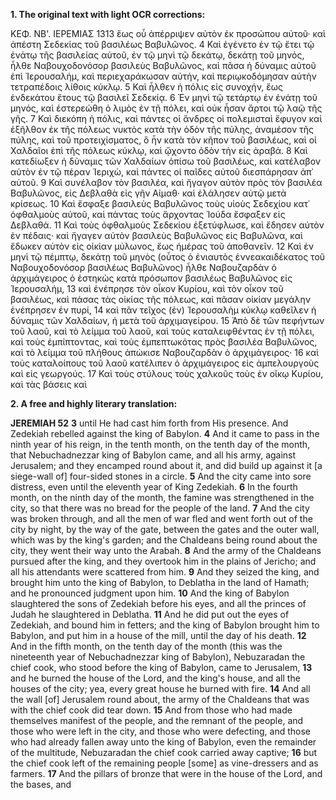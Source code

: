 **1. The original text with light OCR corrections:**

ΚΕΦ. ΝΒ'. ΙΕΡΕΜΙΑΣ 1313
ἕως οὗ ἀπέρριψεν αὐτὸν ἐκ προσώπου αὐτοῦ· καὶ ἀπέστη Σεδεκίας τοῦ βασιλέως Βαβυλῶνος.
4 Καὶ ἐγένετο ἐν τῷ ἔτει τῷ ἐνάτῳ τῆς βασιλείας αὐτοῦ, ἐν τῷ μηνὶ τῷ δεκάτῳ, δεκάτῃ τοῦ μηνός, ἦλθε Ναβουχοδονόσορ βασιλεὺς Βαβυλῶνος, καὶ πᾶσα ἡ δύναμις αὐτοῦ ἐπὶ Ἱερουσαλήμ, καὶ περιεχαράκωσαν αὐτήν, καὶ περιῳκοδόμησαν αὐτὴν τετραπέδοις λίθοις κύκλῳ.
5 Καὶ ἦλθεν ἡ πόλις εἰς συνοχήν, ἕως ἑνδεκάτου ἔτους τῷ βασιλεῖ Σεδεκίᾳ.
6 Ἐν μηνὶ τῷ τετάρτῳ ἐν ἐνάτῃ τοῦ μηνός, καὶ ἐστερεώθη ὁ λιμὸς ἐν τῇ πόλει, καὶ οὐκ ἦσαν ἄρτοι τῷ λαῷ τῆς γῆς.
7 Καὶ διεκόπη ἡ πόλις, καὶ πάντες οἱ ἄνδρες οἱ πολεμισταὶ ἔφυγον καὶ ἐξῆλθον ἐκ τῆς πόλεως νυκτὸς κατὰ τὴν ὁδὸν τῆς πύλης, ἀναμέσον τῆς πύλης, καὶ τοῦ προτειχίσματος, ὃ ἦν κατὰ τὸν κῆπον τοῦ βασιλέως, καὶ οἱ Χαλδαῖοι ἐπὶ τῆς πόλεως κύκλῳ, καὶ ᾤχοντο ὁδὸν τὴν εἰς ἀραβά.
8 Καὶ κατεδίωξεν ἡ δύναμις τῶν Χαλδαίων ὀπίσω τοῦ βασιλέως, καὶ κατέλαβον αὐτὸν ἐν τῷ πέραν Ἱεριχὼ, καὶ πάντες οἱ παῖδες αὐτοῦ διεσπάρησαν ἀπ᾿ αὐτοῦ.
9 Καὶ συνέλαβον τὸν βασιλέα, καὶ ἤγαγον αὐτὸν πρὸς τὸν βασιλέα Βαβυλῶνος, εἰς Δεβλαθὰ εἰς γῆν Αἰμαθ· καὶ ἐλάλησεν αὐτῷ μετὰ κρίσεως.
10 Καὶ ἔσφαξε βασιλεὺς Βαβυλῶνος τοὺς υἱοὺς Σεδεχίου κατ᾿ ὀφθαλμοὺς αὐτοῦ, καὶ πάντας τοὺς ἄρχοντας Ἰούδα ἔσφαξεν εἰς Δεβλαθά.
11 Καὶ τοὺς ὀφθαλμοὺς Σεδεκίου ἐξετύφλωσε, καὶ ἔδησεν αὐτὸν ἐν πέδαις· καὶ ἤγαγεν αὐτὸν βασιλεὺς Βαβυλῶνος εἰς Βαβυλῶνα, καὶ ἔδωκεν αὐτὸν εἰς οἰκίαν μύλωνος, ἕως ἡμέρας τοῦ ἀποθανεῖν.
12 Καὶ ἐν μηνὶ τῷ πέμπτῳ, δεκάτῃ τοῦ μηνὸς (οὗτος ὁ ἐνιαυτὸς ἐννεακαιδέκατος τοῦ Ναβουχοδονόσορ βασιλέως Βαβυλῶνος) ἦλθε Ναβουζαρδὰν ὁ ἀρχιμάγειρος ὁ ἑστηκὼς κατὰ πρόσωπον βασιλέως Βαβυλῶνος εἰς Ἱερουσαλήμ,
13 καὶ ἐνέπρησε τὸν οἶκον Κυρίου, καὶ τὸν οἶκον τοῦ βασιλέως, καὶ πάσας τὰς οἰκίας τῆς πόλεως, καὶ πᾶσαν οἰκίαν μεγάλην ἐνέπρησεν ἐν πυρί,
14 καὶ πᾶν τεῖχος (ἐν) Ἱερουσαλὴμ κύκλῳ καθεῖλεν ἡ δύναμις τῶν Χαλδαίων, ἡ μετὰ τοῦ ἀρχιμαγείρου.
15 Ἀπὸ δὲ τῶν πεφήντων τοῦ λαοῦ, καὶ τὸ λείμμα τοῦ λαοῦ, καὶ τοὺς καταλειφθέντας ἐν τῇ πόλει, καὶ τοὺς ἐμπίπτοντας, καὶ τοὺς ἐμπεπτωκότας πρὸς βασιλέα Βαβυλῶνος, καὶ τὸ λείμμα τοῦ πλήθους ἀπώκισε Ναβουζαρδὰν ὁ ἀρχιμάγειρος·
16 καὶ τοὺς καταλοίπους τοῦ λαοῦ κατέλιπεν ὁ ἀρχιμάγειρος εἰς ἀμπελουργοὺς καὶ εἰς γεωργούς.
17 Καὶ τοὺς στύλους τοὺς χαλκοῦς τοὺς ἐν οἴκῳ Κυρίου, καὶ τὰς βάσεις καὶ

**2. A free and highly literary translation:**

**JEREMIAH 52**
**3** until He had cast him forth from His presence. And Zedekiah rebelled against the king of Babylon.
**4** And it came to pass in the ninth year of his reign, in the tenth month, on the tenth day of the month, that Nebuchadnezzar king of Babylon came, and all his army, against Jerusalem; and they encamped round about it, and did build up against it [a siege-wall of] four-sided stones in a circle.
**5** And the city came into sore distress, even until the eleventh year of King Zedekiah.
**6** In the fourth month, on the ninth day of the month, the famine was strengthened in the city, so that there was no bread for the people of the land.
**7** And the city was broken through, and all the men of war fled and went forth out of the city by night, by the way of the gate, between the gates and the outer wall, which was by the king's garden; and the Chaldeans being round about the city, they went their way unto the Arabah.
**8** And the army of the Chaldeans pursued after the king, and they overtook him in the plains of Jericho; and all his attendants were scattered from him.
**9** And they seized the king, and brought him unto the king of Babylon, to Deblatha in the land of Hamath; and he pronounced judgment upon him.
**10** And the king of Babylon slaughtered the sons of Zedekiah before his eyes, and all the princes of Judah he slaughtered in Deblatha.
**11** And he did put out the eyes of Zedekiah, and bound him in fetters; and the king of Babylon brought him to Babylon, and put him in a house of the mill, until the day of his death.
**12** And in the fifth month, on the tenth day of the month (this was the nineteenth year of Nebuchadnezzar king of Babylon), Nebuzaradan the chief cook, who stood before the king of Babylon, came to Jerusalem,
**13** and he burned the house of the Lord, and the king's house, and all the houses of the city; yea, every great house he burned with fire.
**14** And all the wall [of] Jerusalem round about, the army of the Chaldeans that was with the chief cook did tear down.
**15** And from those who had made themselves manifest of the people, and the remnant of the people, and those who were left in the city, and those who were defecting, and those who had already fallen away unto the king of Babylon, even the remainder of the multitude, Nebuzaradan the chief cook carried away captive;
**16** but the chief cook left of the remaining people [some] as vine-dressers and as farmers.
**17** And the pillars of bronze that were in the house of the Lord, and the bases, and